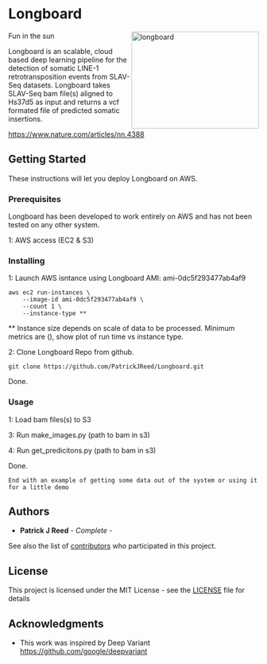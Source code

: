 # Longboard

<img src="https://surferart.com/wp-content/uploads/2013/05/Longboard-5.jpg" align="right"
     title="longboard" width="256" height="195">
Fun in the sun

Longboard is an scalable, cloud based deep learning pipeline for the detection of somatic LINE-1 retrotransposition events from SLAV-Seq datasets.  Longboard takes SLAV-Seq bam file(s) aligned to Hs37d5 as input and returns a vcf formated file of predicted somatic insertions. 

https://www.nature.com/articles/nn.4388

## Getting Started

These instructions will let you deploy Longboard on AWS.

### Prerequisites

Longboard has been developed to work entirely on AWS and has not been tested on any other system. 

1: AWS access (EC2 & S3)


### Installing

1: Launch AWS isntance using Longboard AMI: ami-0dc5f293477ab4af9

```
aws ec2 run-instances \
    --image-id ami-0dc5f293477ab4af9 \
    --count 1 \
    --instance-type **
```
** Instance size depends on scale of data to be processed. Minimum metrics are (), show plot of run time vs instance type.

2:  Clone Longboard Repo from github.

```
git clone https://github.com/PatrickJReed/Longboard.git
```

Done.

### Usage

1: Load bam files(s) to S3

3: Run make_images.py (path to bam in s3)

4: Run get_predicitons.py (path to bam in s3)

Done.

```
End with an example of getting some data out of the system or using it for a little demo
```

## Authors

* **Patrick J Reed** - *Complete* -

See also the list of [contributors](https://github.com/PatrickJReed/Longboard/contributors) who participated in this project.

## License

This project is licensed under the MIT License - see the [LICENSE](LICENSE) file for details

## Acknowledgments

* This work was inspired by Deep Variant https://github.com/google/deepvariant
